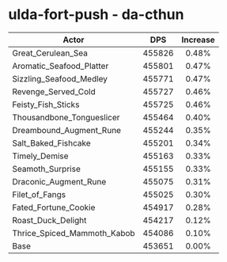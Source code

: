 # ulda-fort-push - da-cthun
| Actor | DPS | Increase |
|---|:---:|:---:|
|Great_Cerulean_Sea|455826|0.48%|
|Aromatic_Seafood_Platter|455801|0.47%|
|Sizzling_Seafood_Medley|455771|0.47%|
|Revenge_Served_Cold|455727|0.46%|
|Feisty_Fish_Sticks|455725|0.46%|
|Thousandbone_Tongueslicer|455464|0.40%|
|Dreambound_Augment_Rune|455244|0.35%|
|Salt_Baked_Fishcake|455201|0.34%|
|Timely_Demise|455163|0.33%|
|Seamoth_Surprise|455155|0.33%|
|Draconic_Augment_Rune|455075|0.31%|
|Filet_of_Fangs|455025|0.30%|
|Fated_Fortune_Cookie|454917|0.28%|
|Roast_Duck_Delight|454217|0.12%|
|Thrice_Spiced_Mammoth_Kabob|454086|0.10%|
|Base|453651|0.00%|
